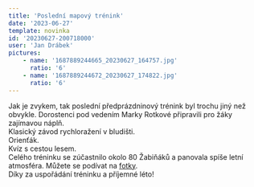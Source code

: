 ```yaml
---
title: 'Poslední mapový trénink'
date: '2023-06-27'
template: novinka
id: '20230627-200718000'
user: 'Jan Drábek'
pictures:
    - name: '1687889244665_20230627_164757.jpg'
      ratio: '6'
    - name: '1687889244672_20230627_174822.jpg'
      ratio: '6'
---
```

Jak je zvykem, tak poslední předprázdninový trénink byl trochu jiný než obvykle. Dorostenci pod vedením Marky Rotkové připravili pro žáky zajímavou náplň.  
Klasický závod rychloražení v bludišti.  
Orienťák.  
Kvíz s cestou lesem.  
Celého tréninku se zúčastnilo okolo 80 Žabiňáků a panovala spíše letní atmosféra. Můžete se podívat na [fotky](https://skzabovresky.rajce.idnes.cz/Posledni_predprazdninovy_trenink_2023/).  
Díky za uspořádání tréninku a příjemné léto!
